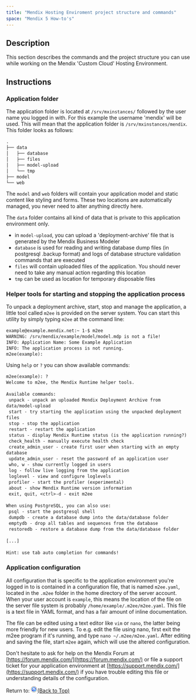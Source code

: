 ```yaml
---
title: "Mendix Hosting Enviroment project structure and commands"
space: "Mendix 5 How-to's"
---
```

## Description

This section describes the commands and the project structure you can use while working on the Mendix 'Custom Cloud' Hosting Environment.

## Instructions

### Application folder

The application folder is located at `/srv/mxinstances/` followed by the user name you logged in with. For this example the username 'mendix' will be used. This will mean that the application folder is `/srv/mxinstances/mendix`. This folder looks as follows:

```
.
├── data
│   ├── database
│   ├── files
│   ├── model-upload
│   └── tmp
├── model
└── web

```

The `model` and `web` folders will contain your application model and static content like styling and forms. These two locations are automatically managed, you never need to alter anything directly here.

The `data` folder contains all kind of data that is private to this application environment only.

*   in `model-upload`, you can upload a 'deployment-archive' file that is generated by the Mendix Business Modeler
*   `database` is used for reading and writing database dump files (in postgresql .backup format) and logs of database structure validation commands that are executed
*   `files` will contain uploaded files of the application. You should never need to take any manual action regarding this location
*   `tmp` can be used as location for temporary disposable files

### Helper tools for starting and stopping the application process

To unpack a deployment archive, start, stop and manage the application, a little tool called `m2ee` is provided on the server system. You can start this utility by simply typing `m2ee` at the command line:

```
example@example.mendix.net:~ 1-$ m2ee
WARNING: /srv/mendix/example/model/model.mdp is not a file!
INFO: Application Name: Some Example Application
INFO: The application process is not running.
m2ee(example):

```

Using `help` or `?` you can show available commands:

```
m2ee(example): ?
Welcome to m2ee, the Mendix Runtime helper tools.

Available commands:
 unpack - unpack an uploaded Mendix Deployment Archive from data/model-upload
 start - try starting the application using the unpacked deployment files
 stop - stop the application
 restart - restart the application
 status - display Mendix Runtime status (is the application running?)
 check_health - manually execute health check
 create_admin_user - create first user when starting with an empty database
 update_admin_user - reset the password of an application user
 who, w - show currently logged in users
 log - follow live logging from the application
 loglevel - view and configure loglevels
 profiler - start the profiler (experimental)
 about - show Mendix Runtime version information
 exit, quit, <ctrl>-d - exit m2ee

When using PostgreSQL, you can also use:
 psql - start the postgresql shell
 dumpdb - create a database dump into the data/database folder
 emptydb - drop all tables and sequences from the database
 restoredb - restore a database dump from the data/database folder

[...]

Hint: use tab auto completion for commands!

```

### Application configuration

All configuration that is specific to the application environment you're logged in to is contained in a configuration file, that is named `m2ee.yaml`, located in the `.m2ee` folder in the home directory of the server account. When your user account is `example`, this means the location of the file on the server file system is probably `/home/example/.m2ee/m2ee.yaml`. This file is a text file in YAML format, and has a fair amount of inline documentation.

The file can be edited using a text editor like `vim` or `nano`, the latter being more friendly for new users. To e.g. edit the file using nano, first exit the m2ee program if it's running, and type `nano ~/.m2ee/m2ee.yaml`. After editing and saving the file, start `m2ee` again, which will use the altered configuration.

Don't hesitate to ask for help on the Mendix Forum at [https://forum.mendix.com/](https://forum.mendix.com/) or file a support ticket for your application environment at [https://support.mendix.com/](https://support.mendix.com/) if you have trouble editing this file or understanding details of the configuration.

Return to:
[![](attachments/819203/917564.png)](Mendix+Hosting+Enviroment+project+structure+and+commands)[(Back to Top)](Mendix+Hosting+Enviroment+project+structure+and+commands)
